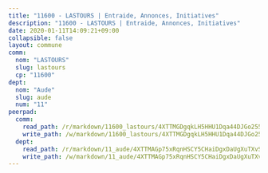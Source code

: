 ```yaml
---
title: "11600 - LASTOURS | Entraide, Annonces, Initiatives"
description: "11600 - LASTOURS | Entraide, Annonces, Initiatives"
date: 2020-01-11T14:09:21+09:00
collapsible: false
layout: commune
comm:
  nom: "LASTOURS"
  slug: lastours
  cp: "11600"
dept:
  nom: "Aude"
  slug: aude
  num: "11"
peerpad:
  comm:
    read_path: /r/markdown/11600_lastours/4XTTMGDgqkLH5HHU1Dqa44DJGo255ZnmvwunschSThxLtYXgw
    write_path: /w/markdown/11600_lastours/4XTTMGDgqkLH5HHU1Dqa44DJGo255ZnmvwunschSThxLtYXgw-K3TgTktQZBVGHLY6DyHrWfN8KsH5rJMvbANejApbB4byHwHwfZv5APY4acxWkWdcjBaAMcJoxm72d41zbJckJk9vhuYqVGGPHxomY9MDuTANt6yG2gjSyH2yFW6xUsDPA3fMjTWb
  dept:
    read_path: /r/markdown/11_aude/4XTTMAGp75xRqnHSCY5CHaiDgxDaUgXuTXvSZDHnY1JdjJiUk
    write_path: /w/markdown/11_aude/4XTTMAGp75xRqnHSCY5CHaiDgxDaUgXuTXvSZDHnY1JdjJiUk-K3TgUenjCPDfs1W21bst2JvrPDW324QBfMvPid11puzXxXGQEeNw9p4QtfnUhSn4LYSwR6UDBQmdr3wFq2CDRGqNz2QynSm58zgCpz2PKP6Y24UTpxW22MudfeZ339ZPKnHm6XTr
---
```


